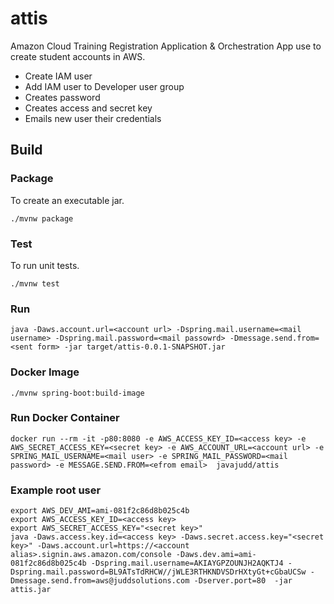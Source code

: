# attis
Amazon Cloud Training Registration Application &amp; Orchestration App use to create student accounts in AWS.

* Create IAM user
* Add IAM user to Developer user group
* Creates password
* Creates access and secret key
* Emails new user their credentials

## Build
### Package
To create an executable jar.
```
./mvnw package
```
### Test
To run unit tests.
```
./mvnw test
```
### Run
```
java -Daws.account.url=<account url> -Dspring.mail.username=<mail username> -Dspring.mail.password=<mail passowrd> -Dmessage.send.from=<sent form> -jar target/attis-0.0.1-SNAPSHOT.jar
```
### Docker Image
```
./mvnw spring-boot:build-image
```
### Run Docker Container
```
docker run --rm -it -p80:8080 -e AWS_ACCESS_KEY_ID=<access key> -e AWS_SECRET_ACCESS_KEY=<secret key> -e AWS_ACCOUNT_URL=<account url> -e SPRING_MAIL_USERNAME=<mail user> -e SPRING_MAIL_PASSWORD=<mail password> -e MESSAGE.SEND.FROM=<efrom email>  javajudd/attis
```

### Example root user
```
export AWS_DEV_AMI=ami-081f2c86d8b025c4b
export AWS_ACCESS_KEY_ID=<access key>
export AWS_SECRET_ACCESS_KEY="<secret key>"
java -Daws.access.key.id=<access key> -Daws.secret.access.key="<secret key>" -Daws.account.url=https://<account alias>.signin.aws.amazon.com/console -Daws.dev.ami=ami-081f2c86d8b025c4b -Dspring.mail.username=AKIAYGPZOUNJH2AQKTJ4 -Dspring.mail.password=BL9ATsTdRHCW//jWLE3RTHKNDVSDrHXtyGt+cGbaUCSw -Dmessage.send.from=aws@juddsolutions.com -Dserver.port=80  -jar attis.jar
```
